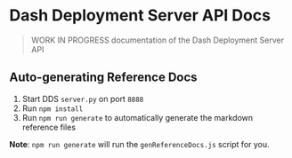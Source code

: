 # Dash Deployment Server API Docs

> WORK IN PROGRESS documentation of the Dash Deployment Server API

## Auto-generating Reference Docs

1. Start DDS `server.py` on port `8888`
2. Run `npm install`
3. Run `npm run generate` to automatically generate the markdown reference files

**Note**: `npm run generate` will run the `genReferenceDocs.js` script for you.

